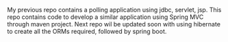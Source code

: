 My previous repo contains a polling application using jdbc, servlet, jsp. 
This repo contains code to develop a similar application using Spring MVC through maven project. 
Next repo wil be updated soon with using hibernate to create all the ORMs required, followed by spring boot.
